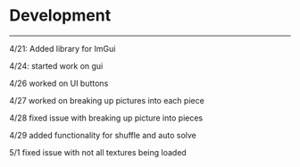# Development

---
4/21: Added library for ImGui

4/24: started work on gui

4/26 worked on UI buttons

4/27 worked on breaking up pictures into each piece

4/28 fixed issue with breaking up picture into pieces

4/29 added functionality for shuffle and auto solve

5/1 fixed issue with not all textures being loaded